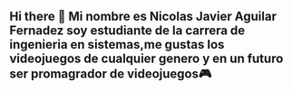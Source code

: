 ## Hi there 👋 Mi nombre es Nicolas Javier Aguilar Fernadez soy estudiante de la carrera de ingenieria en sistemas,me gustas los videojuegos de cualquier genero y en un futuro ser promagrador de videojuegos🎮
<!--
**2Nicolas4/2Nicolas4** is a ✨ _special_ ✨ repository because its `README.md` (this file) appears on your GitHub profile.

Here are some ideas to get you started:

- 🔭 I’m currently working on ... 
Actualmente soy estudiante 
- 🌱 I’m currently learning ...
Ingenieria en sistemas 
- 👯 I’m looking to collaborate on ...
- 🤔 I’m looking for help with ...
- 💬 Ask me about ...

- 📫 How to reach me: ...
- 😄 Pronouns: ...
- ⚡ Fun fact: ...
-->

